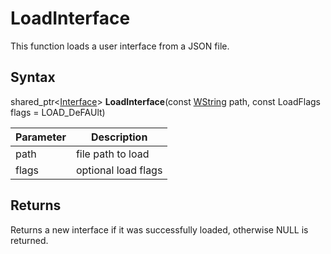 # LoadInterface

This function loads a user interface from a JSON file.

## Syntax

shared_ptr<[Interface](Interface.md)\> **LoadInterface**(const [WString](WString.md) path, const LoadFlags flags = LOAD_DeFAUlt)

| Parameter | Description |
|---|---|
| path | file path to load |
| flags | optional load flags |

## Returns

Returns a new interface if it was successfully loaded, otherwise NULL is returned.
